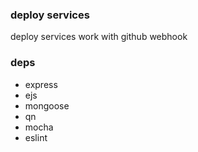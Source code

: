 ### deploy services
deploy services work with github webhook

### deps
- express
- ejs
- mongoose
- qn
- mocha
- eslint


